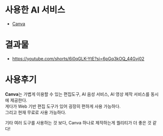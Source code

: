 # 사용한 AI 서비스

- [Canva](https://www.canva.com/)

# 결과물

- https://youtube.com/shorts/6i0qGLK-YtE?si=6pGq3kOQ_44Gvj02


# 사용후기

**Canva**는 가볍게 이용할 수 있는 편집도구, AI 음성 서비스, AI 영상 제작 서비스를 동시에 제공한다.      
게다가 Web 기반 편집 도구가 있어 굉장히 편하게 사용 가능하다.    
그리고 현재 무료로 사용 가능하다. 

기타 여러 도구를 사용하는 것 보다, Canva 하나로 제작하는게 퀄리티가 더 좋은 것 같다!    
